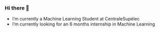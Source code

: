 ### Hi there 👋

- I’m currently a Machine Learning Student at CentraleSupélec
- I’m currently looking for an 6 months internship in Machine Learning

 <!-- [![MekkCyber's GitHub stats](https://github-readme-stats.vercel.app/api?username=MekkCyber)](https://github.com/anuraghazra/github-readme-stats)!-->
